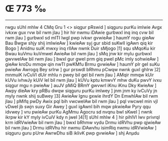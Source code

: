 # Œ 773 ‰
---
rwgu sUhI mhlw 4 CMq Gru 1
<> siqgur pRswid ]
siqguru purKu imlwie Avgx ivkxw gux rvw bil rwm jIau ] hir hir
nwmu iDAwie gurbwxI inq inq cvw bil rwm jIau ] gurbwxI sd mITI
lwgI pwp ivkwr gvwieAw ] haumY rogu gieAw Bau Bwgw shjy shij
imlwieAw ] kwieAw syj gur sbid suKwlI igAwn qiq kir Bogo ] Anidnu
suiK mwxy inq rlIAw nwnk Duir sMjogo ]1] squ sMqoKu kir Bwau kuVmu
kuVmweI AwieAw bil rwm jIau ] sMq jnw kir mylu gurbwxI gwvweIAw
bil rwm jIau ] bwxI gur gweI prm giq pweI pMc imly sohwieAw ]
gieAw kroDu mmqw qin nwTI pwKMfu Brmu gvwieAw ] haumY pIr geI suKu
pwieAw Awrogq Bey srIrw ] gur prswdI bRhmu pCwqw nwnk guxI ghIrw
]2] mnmuiK ivCuVI dUir mhlu n pwey bil geI bil rwm jIau ] AMqir
mmqw kUir kUVu ivhwJy kUiV leI bil rwm jIau ] kUVu kptu kmwvY mhw duKu
pwvY ivxu siqgur mgu n pwieAw ] auJV pMiQ BRmY gwvwrI iKnu iKnu Dky
KwieAw ] Awpy dieAw kry pRBu dwqw siqguru purKu imlwey ] jnm jnm ky
ivCuVy jn myly nwnk shij suBwey ]3] AwieAw lgnu gxwie ihrdY Dn
EmwhIAw bil rwm jIau ] pMifq pwDy Awix pqI bih vwcweIAw bil rwm
jIau ] pqI vwcweI min vjI vDweI jb swjn suxy Gir Awey ] guxI
igAwnI bih mqw pkwieAw Pyry qqu idvwey ] vru pwieAw purKu AgMmu
Agocru sd nvqnu bwl sKweI ] nwnk ikrpw kir kY myly ivCuiV kdy n
jweI ]4]1] sUhI mhlw 4 ] hir pihlVI lwv privrqI krm idRVwieAw
bil rwm jIau ] bwxI bRhmw vydu Drmu idRVhu pwp qjwieAw bil rwm jIau
] Drmu idRVhu hir nwmu iDAwvhu isimRiq nwmu idRVwieAw ] siqguru guru pUrw
AwrwDhu siB iklivK pwp gvwieAw ] shj Anµdu
####
